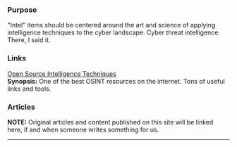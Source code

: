 ### Purpose

"Intel" items should be centered around the art and science of applying intelligence techniques to the cyber landscape.  Cyber threat intelligence. There, I said it.

### Links

[Open Source Intelligence Techniques](https://inteltechniques.com/menu.html)  
**Synopsis:** One of the best OSINT resources on the internet.  Tons of useful links and tools.

### Articles

**NOTE:** Original articles and content published on this site will be linked here, if and when someone writes something for us.
  
  
  
----

